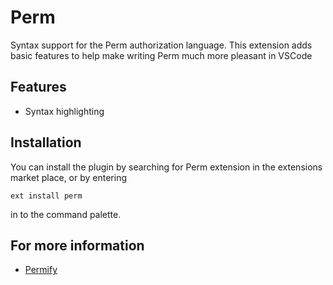 # Perm
Syntax support for the Perm authorization language. This extension adds basic features to help make writing Perm much more pleasant in VSCode

## Features
- Syntax highlighting

## Installation
You can install the plugin by searching for Perm extension in the extensions market place, or by entering
```
ext install perm
```
in to the command palette.

## For more information
* [Permify](http://permify.co)
